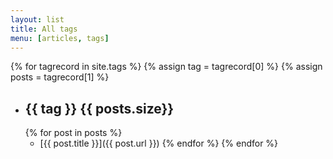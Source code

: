 ```yaml
---
layout: list
title: All tags
menu: [articles, tags]
---
```


{% for tagrecord in site.tags %}
  {% assign tag = tagrecord[0] %}
  {% assign posts = tagrecord[1] %}
- ## {{ tag }} <span class="counter">{{ posts.size}}</span>
  {% for post in posts %}
  - [{{ post.title }}]({{ post.url }})
  {% endfor %}
{% endfor %}
